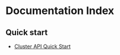 # Documentation Index

## Quick start

* [Cluster API Quick Start](https://cluster-api.sigs.k8s.io/user/quick-start.html)
